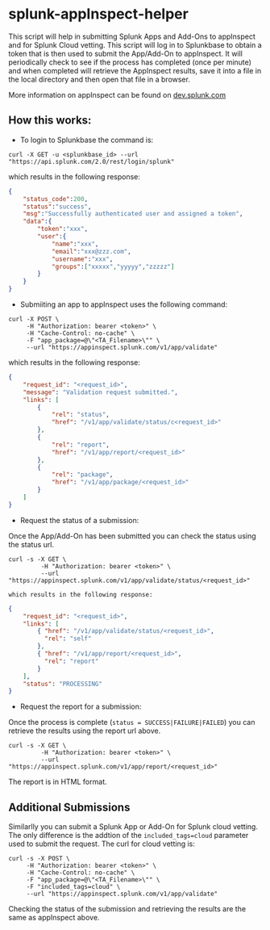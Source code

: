 # splunk-appInspect-helper

This script will help in submitting Splunk Apps and Add-Ons to appInspect and for Splunk Cloud vetting.  This script will log in to Splunkbase to obtain a token that is then used to submit the App/Add-On to appInspect.  It will periodically check to see if the process has completed (once per minute) and when completed will retrieve the AppInspect results, save it into a file in the local directory and then open that file in a browser.   

More information on appInspect can be found on [dev.splunk.com](https://dev.splunk.com/enterprise/docs/releaseapps/appinspect/splunkappinspectapi/runappinspectrequestsapi)

## How this works:
- To login to Splunkbase the command is: 

```
curl -X GET -u <splunkbase_id> --url "https://api.splunk.com/2.0/rest/login/splunk"
```

which results in the following response:
```json
{ 
    "status_code":200,
    "status":"success",
    "msg":"Successfully authenticated user and assigned a token",
    "data":{
        "token":"xxx",
        "user":{
            "name":"xxx",
            "email":"xxx@zzz.com",
            "username":"xxx",
            "groups":["xxxxx","yyyyy","zzzzz"]
        }
    }
}
```
- Submiiting an app to appInspect uses the following command:

```
curl -X POST \
     -H "Authorization: bearer <token>" \
     -H "Cache-Control: no-cache" \
     -F "app_package=@\"<TA_Filename>\"" \
     --url "https://appinspect.splunk.com/v1/app/validate"
```
which results in the following response:
```json
{
    "request_id": "<request_id>",
    "message": "Validation request submitted.",
    "links": [
        {
            "rel": "status",
            "href": "/v1/app/validate/status/c<request_id>"
        },
        {
            "rel": "report",
            "href": "/v1/app/report/<request_id>"
        },
        {
            "rel": "package",
            "href": "/v1/app/package/<request_id>"
        }
    ]
}
```

- Request the status of a submission:

Once the App/Add-On has been submitted you can check the status using the status url. 
```
curl -s -X GET \
         -H "Authorization: bearer <token>" \
         --url "https://appinspect.splunk.com/v1/app/validate/status/<request_id>"
```
    which results in the following response:
```json
{   
    "request_id": "<request_id>", 
    "links": [ 
        { "href": "/v1/app/validate/status/<request_id>",  
          "rel": "self" 
        }, 
        { "href": "/v1/app/report/<request_id>", 
          "rel": "report" 
        } 
    ], 
    "status": "PROCESSING" 
}
```
- Request the report for a submission:

Once the process is complete (`status = SUCCESS|FAILURE|FAILED`) you can retrieve the results using the report url above. 
```
curl -s -X GET \
         -H "Authorization: bearer <token>" \
         --url "https://appinspect.splunk.com/v1/app/report/<request_id>"
```
The report is in HTML format.


## Additional Submissions
Similarlly you can submit a Splunk App or Add-On for Splunk cloud vetting.  The only difference is the addtion of the `included_tags=cloud` parameter used to submit the request.  The curl for cloud vetting is:
```
curl -s -X POST \
     -H "Authorization: bearer <token>" \
     -H "Cache-Control: no-cache" \
     -F "app_package=@\"<TA_Filename>\"" \
     -F "included_tags=cloud" \
     --url "https://appinspect.splunk.com/v1/app/validate"
```
Checking the status of the submission and retrieving the results are the same as appInspect above.
